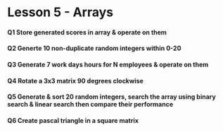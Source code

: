 # Lesson 5 - Arrays

#### Q1 Store generated scores in array & operate on them

#### Q2 Generte 10 non-duplicate random integers within 0-20

#### Q3 Generate 7 work days hours for N employees & operate on them

#### Q4 Rotate a 3x3 matrix 90 degrees clockwise

#### Q5 Generate & sort 20 random integers, search the array using binary search & linear search then compare their performance

#### Q6 Create pascal triangle in a square matrix
